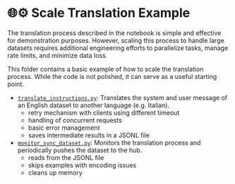 # 🌐⚙️ Scale Translation Example

The translation process described in the notebook is simple and effective for demonstration purposes. However, scaling this process to handle large datasets requires additional engineering efforts to parallelize tasks, manage rate limits, and minimize data loss.

This folder contains a basic example of how to scale the translation process. While the code is not polished, it can serve as a useful starting point.

- [`translate_instructions.py`](translate_instructions.py): Translates the system and user message of an English dataset to another language (e.g. Italian).
  - retry mechanism with clients using different timeout
  - handling of concurrent requests
  - basic error management
  - saves intermediate results in a JSONL file
- [`monitor_sync_dataset.py`](monitor_sync_dataset.py): Monitors the translation process and periodically pushes the dataset to the hub.
  - reads from the JSONL file
  - skips examples with encoding issues
  - cleans up memory


